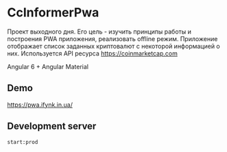 # CcInformerPwa

Проект выходного дня. Его цель - изучить принципы работы и построения PWA приложения, реализовать offline режим.
Приложение отображает список заданных криптовалют с некоторой информацией о них. Используется API ресурса https://coinmarketcap.com

Angular 6 + Angular Material

## Demo

https://pwa.ifynk.in.ua/

## Development server

`start:prod`
